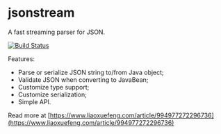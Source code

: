 jsonstream
==========

A fast streaming parser for JSON.

[![Build Status](https://travis-ci.org/michaelliao/jsonstream.svg?branch=master)](https://travis-ci.org/michaelliao/jsonstream)

Features:

* Parse or serialize JSON string to/from Java object;
* Validate JSON when converting to JavaBean;
* Customize type support;
* Customize serialization;
* Simple API.

Read more at [https://www.liaoxuefeng.com/article/994977272296736](https://www.liaoxuefeng.com/article/994977272296736)
